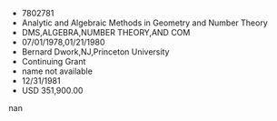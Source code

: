 
* 7802781
* Analytic and Algebraic Methods in Geometry and Number Theory
* DMS,ALGEBRA,NUMBER THEORY,AND COM
* 07/01/1978,01/21/1980
* Bernard Dwork,NJ,Princeton University
* Continuing Grant
*   name not available
* 12/31/1981
* USD 351,900.00

nan
